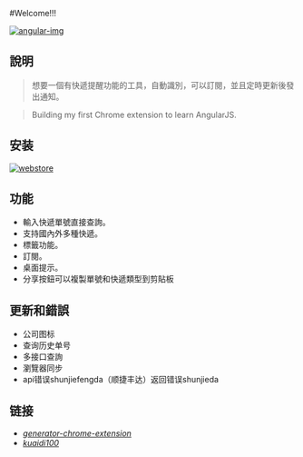 #Welcome!!!

[![angular-img](https://img.shields.io/badge/Angular-1.4.9-2BAF2B.svg?style=flat-square)](https://angularjs.org/)

## 說明

>想要一個有快遞提醒功能的工具，自動識別，可以訂閱，並且定時更新後發出通知。

>Building my first Chrome extension to learn AngularJS.

## 安装

[![webstore](https://developer.chrome.com/webstore/images/ChromeWebStore_BadgeWBorder_v2_206x58.png)](https://chrome.google.com/webstore/detail/hghlokkgbicmblinhepcibacaiegldeg)

## 功能

+ 輸入快遞單號直接查詢。
+ 支持國內外多種快遞。
+ 標籤功能。
+ 訂閱。
+ 桌面提示。
+ 分享按鈕可以複製單號和快遞類型到剪貼板

## 更新和錯誤

+ 公司图标
+ 查询历史单号
+ 多接口查詢
+ 瀏覽器同步
+ api错误shunjiefengda（顺捷丰达）返回错误shunjieda

## 链接
- *[generator-chrome-extension](https://github.com/yeoman/generator-chrome-extension)*
- *[kuaidi100](http://www.kuaidi100.com/)*
